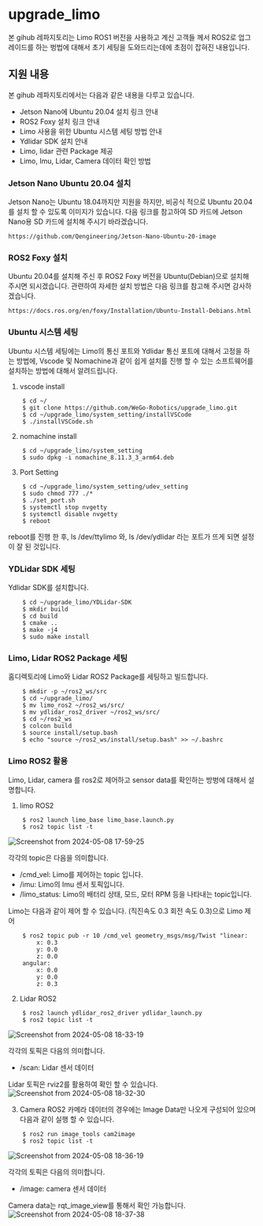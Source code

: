 # upgrade_limo
본 gihub 레파지토리는 Limo ROS1 버전을 사용하고 계신 고객들 께서 ROS2로 업그레이드를 하는 벙법에 대해서 초기 세팅을 도와드리는데에 초점이 잡혀진 내용입니다.

## 지원 내용
본 gihub 레파지토리에서는 다음과 같은 내용을 다루고 있습니다.
* Jetson Nano에 Ubuntu 20.04 설치 링크 안내
* ROS2 Foxy 설치 링크 안내
* Limo 사용을 위한 Ubuntu 시스템 세팅 방법 안내
* Ydlidar SDK 설치 안내
* Limo, lidar 관련 Package 제공
* Limo, Imu, Lidar, Camera 데이터 확인 방법

### Jetson Nano Ubuntu 20.04 설치
Jetson Nano는 Ubuntu 18.04까지만 지원을 하지만, 비공식 적으로 Ubuntu 20.04를 설치 할 수 있도록 이미지가 있습니다. 다음 링크를 참고하여 SD 카드에 Jetson Nano용 SD 카드에 설치해 주시기 바라겠습니다.

    https://github.com/Qengineering/Jetson-Nano-Ubuntu-20-image

### ROS2 Foxy 설치
Ubuntu 20.04를 설치해 주신 후 ROS2 Foxy 버전을 Ubuntu(Debian)으로 설치해 주시면 되시겠습니다. 관련하여 자세한 설치 방법은 다음 링크를 참고해 주시면 감사하겠습니다.

    https://docs.ros.org/en/foxy/Installation/Ubuntu-Install-Debians.html

### Ubuntu 시스템 세팅
Ubuntu 시스템 세팅에는 Limo의 통신 포트와 Ydlidar 통신 포트에 대해서 고정을 하는 방법에, Vscode 및 Nomachine과 같이 쉽게 설치를 진행 할 수 있는 소프트웨어를 설치하는 방법에 대해서 알려드립니다.


1. vscode install
```
    $ cd ~/
    $ git clone https://github.com/WeGo-Robotics/upgrade_limo.git
    $ cd ~/upgrade_limo/system_setting/installVSCode
    $ ./installVSCode.sh
```
2. nomachine install
```
    $ cd ~/upgrade_limo/system_setting
    $ sudo dpkg -i nomachine_8.11.3_3_arm64.deb
```
3. Port Setting
```
    $ cd ~/upgrade_limo/system_setting/udev_setting
    $ sudo chmod 777 ./*
    $ ./set_port.sh
    $ systemctl stop nvgetty
    $ systemctl disable nvgetty
    $ reboot
```
reboot를 진행 한 후,  ls /dev/ttylimo 와, ls /dev/ydlidar 라는 포트가 뜨게 되면 설정이 잘 된 것입니다.

### YDLidar SDK 세팅
Ydlidar SDK를 설치합니다.
```
    $ cd ~/upgrade_limo/YDLidar-SDK
    $ mkdir build
    $ cd build
    $ cmake ..
    $ make -j4
    $ sudo make install
```

### Limo, Lidar ROS2 Package 세팅
홈디렉토리에 Limo와 Lidar ROS2 Package를 세팅하고 빌드합니다.

```
    $ mkdir -p ~/ros2_ws/src
    $ cd ~/upgrade_limo/
    $ mv limo_ros2 ~/ros2_ws/src/
    $ mv ydlidar_ros2_driver ~/ros2_ws/src/
    $ cd ~/ros2_ws
    $ colcon build
    $ source install/setup.bash
    $ echo "source ~/ros2_ws/install/setup.bash" >> ~/.bashrc
```

### Limo ROS2 활용
Limo, Lidar, camera 를 ros2로 제어하고 sensor data를 확인하는 방벙에 대해서 설명합니다.
1. limo ROS2
```
    $ ros2 launch limo_base limo_base.launch.py
    $ ros2 topic list -t
```
![Screenshot from 2024-05-08 17-59-25](https://github.com/WeGo-Robotics/upgrade_limo/assets/150217205/1cbfb950-9467-4a66-961c-905221f75f46)

각각의 topic은 다음을 의미합니다.
* /cmd_vel: Limo를 제어하는 topic 입니다.
* /imu: Limo의 Imu 센서 토픽입니다.
* /limo_status: Limo의 배터리 상태, 모드, 모터 RPM 등을 나타내는 topic입니다.

Limo는 다음과 같이 제어 할 수 있습니다. (직진속도 0.3 회전 속도 0.3)으로 Limo 제어
```
    $ ros2 topic pub -r 10 /cmd_vel geometry_msgs/msg/Twist "linear:
        x: 0.3
        y: 0.0
        z: 0.0
    angular:
        x: 0.0
        y: 0.0
        z: 0.3
```

2. Lidar ROS2
```
    $ ros2 launch ydlidar_ros2_driver ydlidar_launch.py 
    $ ros2 topic list -t
```

![Screenshot from 2024-05-08 18-33-19](https://github.com/WeGo-Robotics/upgrade_limo/assets/150217205/5fde5347-f17a-41de-9e2a-67b1e502f8a3)

각각의  토픽은 다음의 의미합니다.
* /scan: Lidar 센서 데이터

Lidar 토픽은 rviz2를 활용하여 확인 할 수 있습니다.
![Screenshot from 2024-05-08 18-32-30](https://github.com/WeGo-Robotics/upgrade_limo/assets/150217205/75946c6e-d514-4816-9204-dddc9c6e216f)

3. Camera ROS2
카메라 데이터의 경우에는 Image Data만 나오게 구성되어 있으며 다음과 같이 실행 할 수 있습니다.
```
    $ ros2 run image_tools cam2image 
    $ ros2 topic list -t
```
![Screenshot from 2024-05-08 18-36-19](https://github.com/WeGo-Robotics/upgrade_limo/assets/150217205/25a2a037-45bc-486c-beb0-7d4b06d98e63)

각각의  토픽은 다음의 의미합니다.
* /image: camera 센서 데이터

Camera data는 rqt_image_view를 통해서 확인 가능합니다.
![Screenshot from 2024-05-08 18-37-38](https://github.com/WeGo-Robotics/upgrade_limo/assets/150217205/c7d6f124-2b3d-4921-bc2b-bbc8974f4733)
